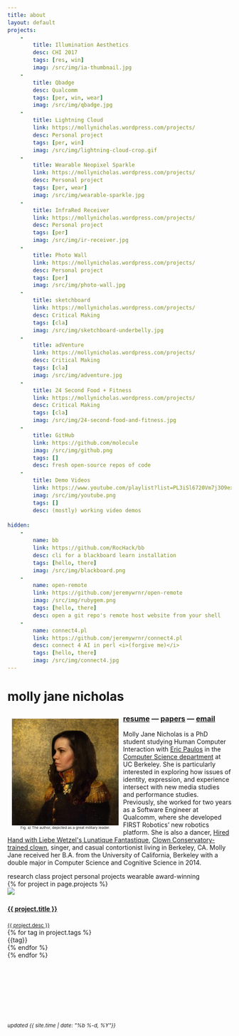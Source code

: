 ```yaml
---
title: about
layout: default
projects:
    -
        title: Illumination Aesthetics
        desc: CHI 2017
        tags: [res, win]
        imag: /src/img/ia-thumbnail.jpg
    -
        title: Qbadge
        desc: Qualcomm
        tags: [per, win, wear]
        imag: /src/img/qbadge.jpg
    -
        title: Lightning Cloud
        link: https://mollynicholas.wordpress.com/projects/
        desc: Personal project
        tags: [per, win]
        imag: /src/img/lightning-cloud-crop.gif
    -
        title: Wearable Neopixel Sparkle
        link: https://mollynicholas.wordpress.com/projects/
        desc: Personal project
        tags: [per, wear]
        imag: /src/img/wearable-sparkle.jpg
    -
        title: InfraRed Receiver
        link: https://mollynicholas.wordpress.com/projects/
        desc: Personal project
        tags: [per]
        imag: /src/img/ir-receiver.jpg
    -
        title: Photo Wall
        link: https://mollynicholas.wordpress.com/projects/
        desc: Personal project
        tags: [per]
        imag: /src/img/photo-wall.jpg
    -
        title: sketchboard
        link: https://mollynicholas.wordpress.com/projects/
        desc: Critical Making
        tags: [cla]
        imag: /src/img/sketchboard-underbelly.jpg
    -
        title: adVenture
        link: https://mollynicholas.wordpress.com/projects/
        desc: Critical Making
        tags: [cla]
        imag: /src/img/adventure.jpg
    -
        title: 24 Second Food + Fitness
        link: https://mollynicholas.wordpress.com/projects/
        desc: Critical Making
        tags: [cla]
        imag: /src/img/24-second-food-and-fitness.jpg
    -
        title: GitHub
        link: https://github.com/molecule
        imag: /src/img/github.png
        tags: []
        desc: fresh open-source repos of code
    -
        title: Demo Videos
        link: https://www.youtube.com/playlist?list=PL3iSl6720Vm7j3O9ex-FjVuZ9ZaiL4ph0
        imag: /src/img/youtube.png
        tags: []
        desc: (mostly) working video demos

hidden:
    -
        name: bb
        link: https://github.com/RocHack/bb
        desc: cli for a blackboard learn installation
        tags: [hello, there]
        imag: /src/img/blackboard.png
    -
        name: open-remote
        link: https://github.com/jeremywrnr/open-remote
        imag: /src/img/rubygem.png
        tags: [hello, there]
        desc: open a git repo's remote host website from your shell
    -
        name: connect4.pl
        link: https://github.com/jeremywrnr/connect4.pl
        desc: connect 4 AI in perl <i>(forgive me)</i>
        tags: [hello, there]
        imag: /src/img/connect4.jpg
---
```



# molly jane nicholas
[//]: # ( m: &#109 o: &#111 l: &#108 e: &#101 c: &#99 u: &#117 @: &#64 y: &#121 )
[//]: # ( molecule: &#109;&#111;&#108;&#101;&#99;&#117;&#108;&#101)
[//]: # ( @berkeley.edu: &#064;&#098;&#101;&#114;&#107;&#101;&#108;&#101;&#121;&#046;&#101;&#100;&#117; )


<div class="clearfix">

<div style="float: left; text-align:center; width:240px; padding:10px; font-size:8px; line-height:8px">
<img src="/src/img/general-molly.jpg"/>
<span style="display:block;"> Fig. a) The author, depicted as a great military leader. </span>
</div>

<h3>
<a href="/cv">resume</a> —
<a href="/papers">papers</a> —
<a href="&#109;&#097;&#105;&#108;&#116;&#111;:&#109;&#111;&#108;&#101;&#99;&#117;&#108;&#101;&#064;&#098;&#101;&#114;&#107;&#101;&#108;&#101;&#121;&#046;&#101;&#100;&#117;">email</a>
</h3>

<p> Molly Jane Nicholas is a PhD student studying Human Computer Interaction 
  with <a href="http://www.paulos.net/">Eric Paulos</a> in the <a href="http://www.cs.berkeley.edu" target="_blank">Computer Science department</a> at UC Berkeley. She is particularly interested in exploring how issues of identity, expression, and experience intersect with new media studies and performance studies.  Previously, she worked for two years as a Software Engineer at Qualcomm, where she developed FIRST Robotics’ new robotics platform. She is also a dancer, <a href="http://www.lunfan.com/">Hired Hand with Liebe Wetzel's Lunatique Fantastique</a>, <a href="http://circuscenter.org/clown">Clown Conservatory-trained clown</a>, singer, and casual contortionist living in Berkeley, CA.  Molly Jane received her B.A. from the University of California, Berkeley with a double major in Computer Science and Cognitive Science in 2014. </p>

</div><!--clearfix-->

<div id="tags">
  <span class="tag res">research</span>
  <span class="tag cla">class project</span>
  <span class="tag per">personal projects</span>
  <span class="tag wear">wearable</span>
  <span class="tag win">award-winning</span>
</div>

<div id='projects'>
{% for project in page.projects %}
<div class="project">
  <a href="{{ project.link }}">
  <img src="{{ project.imag }}" class="project-image"/>
  <div class="project-info">
  <h4>{{ project.title }} </h4>
  <small>{{ project.desc }}</small>
  </div>
  </a>


  <div class="project-tags">
  {% for tag in project.tags %} <div class="tag {{tag}}">{{tag}}</div>
  {% endfor %}</div>
</div>
{% endfor %}
</div>


<p style="margin: 0.5em 0em 10em 0em;">
<small><i>

<script src="/src/js/index.js"> </script>


<!--<a href="/mit-license">license</a> --->
updated {{ site.time | date: "%b %-d, %Y"}} </i></small>
</p>


<footer>
<script src="/src/js/project.js" async>
</footer>
